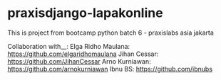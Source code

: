 # praxisdjango-lapakonline
This is project from bootcamp python batch 6 - praxislabs asia jakarta

Collaboration with__:
Elga Ridho Maulana: https://github.com/elgaridhomaulana
Jihan Cessar: https://github.com/JihanCessar
Arno Kurniawan: https://github.com/arnokurniawan
Ibnu BS: https://github.com/ibnubs
